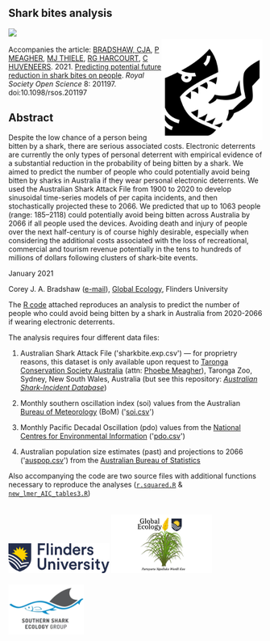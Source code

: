 ## Shark bites analysis
<img align="right" src="www/sharkbite.png" alt="shark bite" width="200" style="margin-top: 20px">

<a href="https://doi.org/10.5281/zenodo.4461747"><img src="https://zenodo.org/badge/DOI/10.5281/zenodo.4461748.svg"></a>

Accompanies the article: <a href="http://www.flinders.edu.au/people/corey.bradshaw">BRADSHAW, CJA</a>, <a href="https://taronga.org.au/zoo-friends-at-home/team-taronga-wildlife-conservation-officer">P MEAGHER</a>, <a href="https://globalecologyflinders.com/people/#MT">MJ THIELE</a>, <a href="https://directory.science.mq.edu.au/users/rharcour">RG HARCOURT</a>, <a href="https://www.flinders.edu.au/people/charlie.huveneers">C HUVENEERS</a>. 2021. 
<a href="https://doi.org/10.1098/rsos.201197">Predicting potential future reduction in shark bites on people</a>. <em>Royal Society Open Science</em> 8: 201197. doi:10.1098/rsos.201197

## Abstract
Despite the low chance of a person being bitten by a shark, there are serious associated costs. Electronic deterrents are currently the only types of personal deterrent with empirical evidence of a substantial reduction in the probability of being bitten by a shark. We aimed to predict the number of people who could potentially avoid being bitten by sharks in Australia if they wear personal electronic deterrents. We used the Australian Shark Attack File from 1900 to 2020 to
develop sinusoidal time-series models of per capita incidents, and then stochastically projected these to 2066. We predicted that up to 1063 people (range: 185–2118) could potentially avoid being bitten across Australia by 2066 if all people used the devices. Avoiding death and injury of people over the next half-century is of course highly desirable, especially when considering the additional costs associated with the loss of recreational, commercial and tourism revenue potentially in the tens to hundreds of millions of dollars following clusters of shark-bite events.

January 2021

Corey J. A. Bradshaw (<a href="mailto:corey.bradshaw@flinders.edu.au">e-mail</a>),
<a href="http://GlobalEcologyFlinders.com">Global Ecology</a>, Flinders University

The <a href="https://github.com/cjabradshaw/sharkbite/blob/master/sharkbiteGithub.R">R code</a> attached reproduces an analysis to predict the number of people who could avoid being bitten by a shark in Australia from 2020-2066 if wearing electronic deterrents.

The analysis requires four different data files:

1. Australian Shark Attack File ('sharkbite.exp.csv') — for proprietry reasons, this dataset is only available upon request to <a href="https://taronga.org.au/">Taronga Conservation Society Australia</a> (attn: <a href="mailto:pmeagher@zoo.nsw.gov.au">Phoebe Meagher</a>), Taronga Zoo, Sydney, New South Wales, Australia (but see this repository: <a href="https://github.com/cjabradshaw/AustralianSharkIncidentDatabase"><em>Australian Shark-Incident Database</em></a>)

2. Monthly southern oscillation index (soi) values from the Australian <a href="http://www.bom.gov.au">Bureau of Meteorology</a> (BoM) ('<a href="https://github.com/cjabradshaw/sharkbite/blob/master/soi.csv">soi.csv</a>')

3. Monthly Pacific Decadal Oscillation (pdo) values from the <a href="https://www.ncdc.noaa.gov/teleconnections/pdo/ ">National Centres for Environmental Information</a> ('<a href="https://github.com/cjabradshaw/sharkbite/blob/master/pdo.csv">pdo.csv</a>')

4. Australian population size estimates (past) and projections to 2066 ('<a href="https://github.com/cjabradshaw/sharkbite/blob/master/auspop.csv">auspop.csv</a>') from the <a href="https://www.abs.gov.au">Australian Bureau of Statistics</a>

Also accompanying the code are two source files with additional functions necessary to reproduce the analyses (<a href="https://github.com/cjabradshaw/sharkbite/blob/master/r.squared.R"><code>r.squared.R</code></a> & <a href="https://github.com/cjabradshaw/sharkbite/blob/master/new_lmer_AIC_tables3.r"><code>new_lmer_AIC_tables3.R</code></a>)

<a href="https://www.flinders.edu.au"><img align="bottom-left" src="www/Flinders_University_Logo_Horizontal_RGB_Master.png" alt="Flinders University logo" width="200" style="margin-top: 20px"></a>
<a href="https://globalecologyflinders.com"><img align="bottom-left" src="www/GEL Logo Kaurna New Transp.png" alt="GEL logo" width="200" style="margin-top: 20px"></a> <a href="https://twitter.com/SouthernSharkEG"><img align="bottom-left" src="www/SSEG.png" alt="SSEG logo" width="150" style="margin-top: 20px"></a>

